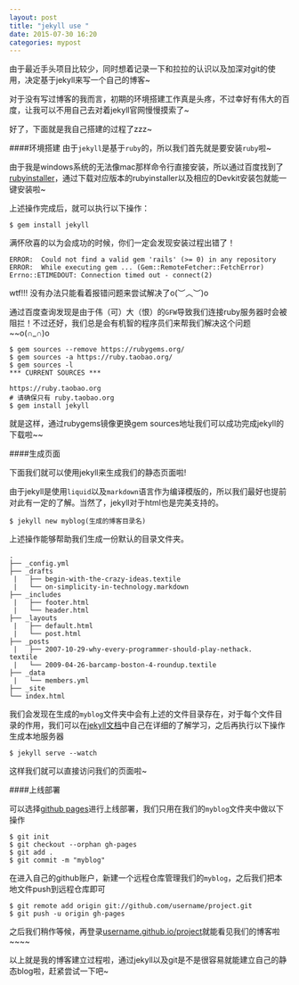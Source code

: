 ```yaml
---
layout: post
title: "jekyll use "
date: 2015-07-30 16:20
categories: mypost
---
```


由于最近手头项目比较少，同时想着记录一下和拉拉的认识以及加深对git的使用，决定基于jekyll来写一个自己的博客~

对于没有写过博客的我而言，初期的环境搭建工作真是头疼，不过幸好有伟大的百度，让我可以不用自己去对着jekyll官网慢慢摸索了~

好了，下面就是我自己搭建的过程了zzz~

####环境搭建
由于`jekyll`是基于`ruby`的，所以我们首先就是要安装`ruby`啦~

由于我是windows系统的无法像mac那样命令行直接安装，所以通过百度找到了[rubyinstaller](http://rubyinstaller.org/)，通过下载对应版本的rubyinstaller以及相应的Devkit安装包就能一键安装啦~

上述操作完成后，就可以执行以下操作：

    $ gem install jekyll

满怀欣喜的以为会成功的时候，你们一定会发现安装过程出错了！

    ERROR:  Could not find a valid gem 'rails' (>= 0) in any repository
    ERROR:  While executing gem ... (Gem::RemoteFetcher::FetchError)
    Errno::ETIMEDOUT: Connection timed out - connect(2)

wtf!!! 没有办法只能看着报错问题来尝试解决了o(︶︿︶)o

通过百度查询发现是由于伟（可）大（恨）的`GFW`导致我们连接ruby服务器时会被阻拦！不过还好，我们总是会有机智的程序员们来帮我们解决这个问题~~o(∩_∩)o

    $ gem sources --remove https://rubygems.org/
    $ gem sources -a https://ruby.taobao.org/
    $ gem sources -l
    *** CURRENT SOURCES ***

    https://ruby.taobao.org
    # 请确保只有 ruby.taobao.org
    $ gem install jekyll

就是这样，通过rubygems镜像更换gem sources地址我们可以成功完成jekyll的下载啦~~

####生成页面

下面我们就可以使用jekyll来生成我们的静态页面啦!

由于jekyll是使用`liquid`以及`markdown`语言作为编译模版的，所以我们最好也提前对此有一定的了解。当然了，jekyll对于html也是完美支持的。

    $ jekyll new myblog(生成的博客目录名)

上述操作能够帮助我们生成一份默认的目录文件夹。

    .
    ├── _config.yml
    ├── _drafts
     |   ├── begin-with-the-crazy-ideas.textile
     |   └── on-simplicity-in-technology.markdown
    ├── _includes
     |   ├── footer.html
     |   └── header.html
    ├── _layouts
     |   ├── default.html
     |   └── post.html
    ├── _posts
     |   ├── 2007-10-29-why-every-programmer-should-play-nethack.    textile
     |   └── 2009-04-26-barcamp-boston-4-roundup.textile
    ├── _data
     |   └── members.yml
    ├── _site
    └── index.html

我们会发现在生成的`myblog`文件夹中会有上述的文件目录存在，对于每个文件目录的作用，我们可以在[jekyll文档](http://jekyll.bootcss.com/)中自己在详细的了解学习，之后再执行以下操作生成本地服务器

    $ jekyll serve --watch

这样我们就可以直接访问我们的页面啦~

####上线部署

可以选择[github pages](pages.github.io)进行上线部署，我们只用在我们的`myblog`文件夹中做以下操作

    $ git init
    $ git checkout --orphan gh-pages
    $ git add .
    $ git commit -m "myblog"

在进入自己的github账户，新建一个远程仓库管理我们的`myblog`，之后我们把本地文件push到远程仓库即可

    $ git remote add origin git://github.com/username/project.git
    $ git push -u origin gh-pages

之后我们稍作等候，再登录[username.github.io/project](username.github.io/project)就能看见我们的博客啦~~~~

以上就是我的博客建立过程啦，通过jekyll以及git是不是很容易就能建立自己的静态blog啦，赶紧尝试一下吧~


